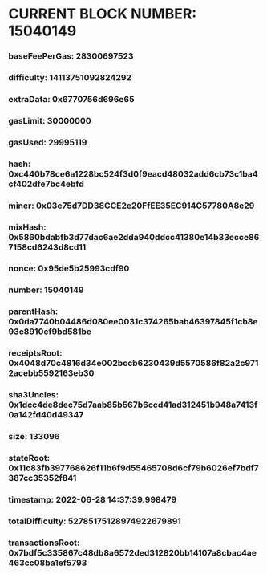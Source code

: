 # CURRENT BLOCK NUMBER: 15040149

### baseFeePerGas: 28300697523
### difficulty: 14113751092824292
### extraData: 0x6770756d696e65
### gasLimit: 30000000
### gasUsed: 29995119
### hash: 0xc440b78ce6a1228bc524f3d0f9eacd48032add6cb73c1ba4cf402dfe7bc4ebfd
### miner: 0x03e75d7DD38CCE2e20FfEE35EC914C57780A8e29
### mixHash: 0x5860bdabfb3d77dac6ae2dda940ddcc41380e14b33ecce867158cd6243d8cd11
### nonce: 0x95de5b25993cdf90
### number: 15040149
### parentHash: 0x0da7740b04486d080ee0031c374265bab46397845f1cb8e93c8910ef9bd581be
### receiptsRoot: 0x4048d70c4816d34e002bccb6230439d5570586f82a2c9712acebb5592163eb30
### sha3Uncles: 0x1dcc4de8dec75d7aab85b567b6ccd41ad312451b948a7413f0a142fd40d49347
### size: 133096
### stateRoot: 0x11c83fb397768626f11b6f9d55465708d6cf79b6026ef7bdf7387cc35352f841
### timestamp: 2022-06-28 14:37:39.998479
### totalDifficulty: 52785175128974922679891
### transactionsRoot: 0x7bdf5c335867c48db8a6572ded312820bb14107a8cbac4ae463cc08ba1ef5793
